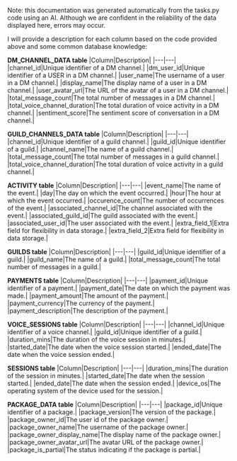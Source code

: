 Note: this documentation was generated automatically from the tasks.py code using an AI. Although we are confident in the reliability of the data displayed here, errors may occur.


I will provide a description for each column based on the code provided above and some common database knowledge:

**DM_CHANNEL_DATA table**
|Column|Description|
|---|---|
|channel_id|Unique identifier of a DM channel.|
|dm_user_id|Unique identifier of a USER in a DM channel.|
|user_name|The username of a user in a DM channel.|
|display_name|The display name of a user in a DM channel.|
|user_avatar_url|The URL of the avatar of a user in a DM channel.|
|total_message_count|The total number of messages in a DM channel.|
|total_voice_channel_duration|The total duration of voice activity in a DM channel.|
|sentiment_score|The sentiment score of conversation in a DM channel.|

**GUILD_CHANNELS_DATA table**
|Column|Description|
|---|---|
|channel_id|Unique identifier of a guild channel.|
|guild_id|Unique identifier of a guild.|
|channel_name|The name of a guild channel.|
|total_message_count|The total number of messages in a guild channel.|
|total_voice_channel_duration|The total duration of voice activity in a guild channel.|

**ACTIVITY table**
|Column|Description|
|---|---|
|event_name|The name of the event.|
|day|The day on which the event occurred.|
|hour|The hour at which the event occurred.|
|occurence_count|The number of occurrences of the event.|
|associated_channel_id|The channel associated with the event.|
|associated_guild_id|The guild associated with the event.|
|associated_user_id|The user associated with the event.|
|extra_field_1|Extra field for flexibility in data storage.|
|extra_field_2|Extra field for flexibility in data storage.|

**GUILDS table**
|Column|Description|
|---|---|
|guild_id|Unique identifier of a guild.|
|guild_name|The name of a guild.|
|total_message_count|The total number of messages in a guild.|

**PAYMENTS table**
|Column|Description|
|---|---|
|payment_id|Unique identifier of a payment.|
|payment_date|The date on which the payment was made.|
|payment_amount|The amount of the payment.|
|payment_currency|The currency of the payment.|
|payment_description|The description of the payment.|

**VOICE_SESSIONS table**
|Column|Description|
|---|---|
|channel_id|Unique identifier of a voice channel.|
|guild_id|Unique identifier of a guild.|
|duration_mins|The duration of the voice session in minutes.|
|started_date|The date when the voice session started.|
|ended_date|The date when the voice session ended.|

**SESSIONS table**
|Column|Description|
|---|---|
|duration_mins|The duration of the session in minutes.|
|started_date|The date when the session started.|
|ended_date|The date when the session ended.|
|device_os|The operating system of the device used for the session.|

**PACKAGE_DATA table**
|Column|Description|
|---|---|
|package_id|Unique identifier of a package.|
|package_version|The version of the package.|
|package_owner_id|The user id of the package owner.|
|package_owner_name|The username of the package owner.|
|package_owner_display_name|The display name of the package owner.|
|package_owner_avatar_url|The avatar URL of the package owner.|
|package_is_partial|The status indicating if the package is partial.|